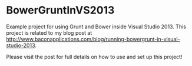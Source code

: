 BowerGruntInVS2013
==================

Example project for using Grunt and Bower inside Visual Studio 2013. This project is related to my blog post at <a href="http://www.baconapplications.com/blog/running-bowergrunt-in-visual-studio-2013" target="_blank">http://www.baconapplications.com/blog/running-bowergrunt-in-visual-studio-2013</a>.  

Please visit the post for full details on how to use and set up this project!
